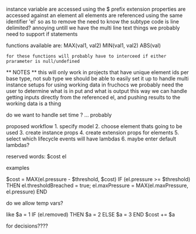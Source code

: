 instance variable are accessed using the $ prefix
extension properties are accessed against an element
all elements are referenced using the same identifier 'el' so as to remove the need to know the subtype
code is line delimited? annoying untill we have the multi line text things
we probably need to support if statements

functions available are:
    MAX(val1, val2)
    MIN(val1, val2)
    ABS(val)

    for these functions will probably have to interceed if either prarameter is null/undefined



** NOTES **
this will only work in projects that have unique element ids per base type, not sub type
we should be able to easily set it up to handle multi instance setups for using working data
    in fruchocs we probably need the user to determine what is in put and what is output
    this way we can handle getting inputs directly from the referenced el, and pushing results to the working data is a thing

do we want to handle set time ? ... probably


proposed workflow
    1. specify model
    2. choose element thats going to be used
    3. create instance props
    4. create extension props for elements
    5. select which lifecycle events will have lambdas
    6. maybe enter default lambdas?


reserved words:
    $cost
    el

examples

$cost = MAX(el.pressure - $threshold, $cost)
IF (el.pressure >= $threshold) THEN el.thresholdBreached = true; el.maxPressure = MAX(el.maxPressure, el.pressure) END


do we allow temp vars?

like 
$a = 1
IF (el.removed) THEN $a = 2 ELSE $a = 3 END
$cost += $a




for decisions????
